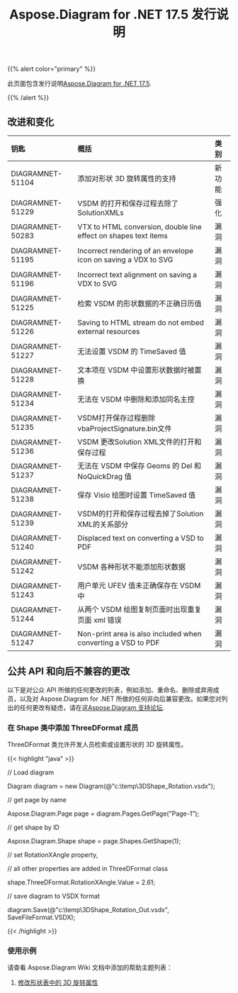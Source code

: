 ﻿---
title: Aspose.Diagram for .NET 17.5 发行说明
type: docs
weight: 80
url: /zh/net/aspose-diagram-for-net-17-5-release-notes/
---
{{% alert color="primary" %}} 

此页面包含发行说明[Aspose.Diagram for .NET 17.5](https://www.nuget.org/packages/Aspose.Diagram/17.5.0).

{{% /alert %}} 
## **改进和变化**

|**钥匙**|**概括**|**类别**|
|:- |:- |:- |
|DIAGRAMNET-51104|添加对形状 3D 旋转属性的支持|新功能|
|DIAGRAMNET-51229|VSDM 的打开和保存过程去除了SolutionXMLs|强化|
|DIAGRAMNET-50283|VTX to HTML conversion, double line effect on shapes text items|漏洞|
|DIAGRAMNET-51195|Incorrect rendering of an envelope icon on saving a VDX to SVG|漏洞|
|DIAGRAMNET-51196|Incorrect text alignment on saving a VDX to SVG|漏洞|
|DIAGRAMNET-51225|检索 VSDM 的形状数据的不正确日历值|漏洞|
|DIAGRAMNET-51226|Saving to HTML stream do not embed external resources|漏洞|
|DIAGRAMNET-51227|无法设置 VSDM 的 TimeSaved 值|漏洞|
|DIAGRAMNET-51228|文本项在 VSDM 中设置形状数据时被置换|漏洞|
|DIAGRAMNET-51234|无法在 VSDM 中删除和添加同名主控|漏洞|
|DIAGRAMNET-51235|VSDM打开保存过程删除vbaProjectSignature.bin文件|漏洞|
|DIAGRAMNET-51236|VSDM 更改Solution XML文件的打开和保存过程|漏洞|
|DIAGRAMNET-51237|无法在 VSDM 中保存 Geoms 的 Del 和 NoQuickDrag 值|漏洞|
|DIAGRAMNET-51238|保存 Visio 绘图时设置 TimeSaved 值|漏洞|
|DIAGRAMNET-51239|VSDM的打开和保存过程去掉了Solution XML的关系部分|漏洞|
|DIAGRAMNET-51240|Displaced text on converting a VSD to PDF|漏洞|
|DIAGRAMNET-51242|VSDM 各种形状不能添加形状数据|漏洞|
|DIAGRAMNET-51243|用户单元 UFEV 值未正确保存在 VSDM 中|漏洞|
|DIAGRAMNET-51244|从两个 VSDM 绘图复制页面时出现重复页面 xml 错误|漏洞|
|DIAGRAMNET-51247|Non-print area is also included when converting a VSD to PDF|漏洞|
## **公共 API 和向后不兼容的更改**
以下是对公众 API 所做的任何更改的列表，例如添加、重命名、删除或弃用成员，以及对 Aspose.Diagram for .NET 所做的任何非向后兼容更改。如果您对列出的任何更改有疑虑，请在这[Aspose.Diagram 支持论坛](https://forum.aspose.com/c/diagram/17).
### **在 Shape 类中添加 ThreeDFormat 成员**
ThreeDFormat 类允许开发人员检索或设置形状的 3D 旋转属性。

{{< highlight "java" >}}

 // Load diagram

Diagram diagram = new Diagram(@"c:\temp\3DShape_Rotation.vsdx");

// get page by name

Aspose.Diagram.Page page = diagram.Pages.GetPage("Page-1");

// get shape by ID

Aspose.Diagram.Shape shape = page.Shapes.GetShape(1);

// set RotationXAngle property, 

// all other properties are added in ThreeDFormat class

shape.ThreeDFormat.RotationXAngle.Value = 2.61;

// save diagram to VSDX format

diagram.Save(@"c:\temp\3DShape_Rotation_Out.vsdx", SaveFileFormat.VSDX);

{{< /highlight >}}
### **使用示例**
请查看 Aspose.Diagram Wiki 文档中添加的帮助主题列表：

1. [修改形状表中的 3D 旋转属性](/diagram/zh/net/3d-rotation-effects-in-a-visio-drawing/#id-3drotationeffectsinavisiodrawing-set3drotationpropertiesinshapesheet)
